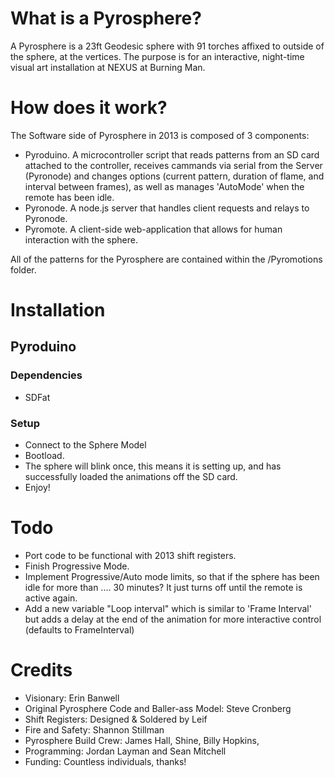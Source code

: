 # What is a Pyrosphere?

A Pyrosphere is a 23ft Geodesic sphere with 91 torches affixed to outside of the sphere, at the vertices. The purpose is for an interactive, night-time visual art installation at NEXUS at Burning Man. 

# How does it work?

The Software side of Pyrosphere in 2013 is composed of 3 components:
- Pyroduino. A microcontroller script that reads patterns from an SD card attached to the controller, receives cammands via serial from the Server (Pyronode) and changes options (current pattern, duration of flame, and interval between frames), as well as manages 'AutoMode' when the remote has been idle. 
- Pyronode. A node.js server that handles client requests and relays to Pyronode. 
- Pyromote. A client-side web-application that allows for human interaction with the sphere. 

All of the patterns for the Pyrosphere are contained within the /Pyromotions folder. 

# Installation

## Pyroduino

### Dependencies
- SDFat

### Setup
- Connect to the Sphere Model
- Bootload.
- The sphere will blink once, this means it is setting up, and has successfully loaded the animations off the SD card. 
- Enjoy!


# Todo 
- Port code to be functional with 2013 shift registers.
- Finish Progressive Mode.
- Implement Progressive/Auto mode limits, so that if the sphere has been idle for more than .... 30 minutes? It just turns off until the remote is active again. 
- Add a new variable "Loop interval" which is similar to 'Frame Interval' but adds a delay at the end of the animation for more interactive control (defaults to FrameInterval)

# Credits
- Visionary: Erin Banwell
- Original Pyrosphere Code and Baller-ass Model: Steve Cronberg
- Shift Registers: Designed & Soldered by Leif
- Fire and Safety: Shannon Stillman
- Pyrosphere Build Crew: James Hall, Shine, Billy Hopkins,
- Programming: Jordan Layman and Sean Mitchell
- Funding: Countless individuals, thanks!

